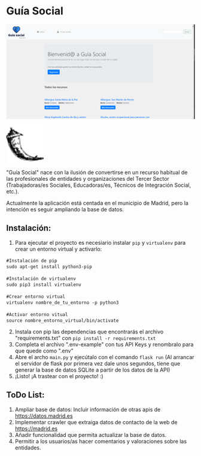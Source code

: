 # Guía Social

![](demo/demo-guia-social.gif)

<img src="demo/flask.svg" width="100"/>

"Guía Social" nace con la ilusión de convertirse en un recurso habitual de las profesionales de entidades y organizaciones del Tercer Sector (Trabajadoras/es Sociales, Educadoras/es, Técnicos de Integración Social, etc.).

Actualmente la aplicación está centada en el municipio de Madrid, pero la intención es seguir ampliando la base de datos.

## Instalación:

1. Para ejecutar el proyecto es necesiario instalar ``pip`` y ``virtualenv`` para crear un entorno virtual y activarlo:
```
#Instalación de pip
sudo apt-get install python3-pip

#Instalación de virtualenv
sudo pip3 install virtualenv

#Crear entorno virtual
virtualenv nombre_de_tu_entorno -p python3

#Activar entorno vitual
source nombre_entorno_virtual/bin/activate
```
2. Instala con pip las dependencias que encontrarás el archivo "requirements.txt" con ``pip install -r requirements.txt``
3. Completa el archivo ".env-example" con tus API Keys y renombralo para que quede como ".env"
4. Abre el archo ``main.py`` y ejecútalo con el comando ``flask run`` (Al arrancar el servidor de flask por primera vez dale unos segundos, tiene que generar la base de datos SQLite a partir de los datos de la API)
5. ¡Listo! ¡A trastear con el proyecto! :)


## ToDo List:

1. Ampliar base de datos: Incluir información de otras apis de https://datos.madrid.es
2. Implementar crawler que extraiga datos de contacto de la web de https://madrid.es
3. Añadir funcionalidad que permita actualizar la base de datos.
4. Permitir a los usuarios/as hacer comentarios y valoraciones sobre las entidades.

